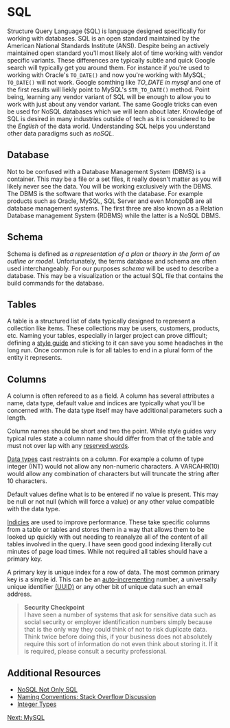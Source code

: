 # SQL
Structure Query Language (SQL) is language designed specifically for working with databases. SQL is an open standard maintained by the American National Standards Institute (ANSI). Despite being an actively maintained open standard you'll most likely alot of time working with vendor specific variants. These differences are typically subtle and quick Google search will typically get you around them. For instance if you're used to working with Oracle's ```TO_DATE()``` and now you're working with MySQL; ```TO_DATE()``` will not work. Google somthing like _TO_DATE in mysql_ and one of the first results will liekly point to MySQL's ```STR_TO_DATE()``` method. Point being, learning any vendor variant of SQL will be enough to allow you to work with just about any vendor variant. The same Google tricks can even be used for NoSQL databases which we will learn about later. Knowledge of SQL is desired in many industries outside of tech as it is considered to be the _English_ of the data world. Understanding SQL helps you understand other data paradigms such as _noSQL_.

## Database
Not to be confused with a Database Management System (DBMS) is a container. This may be a file or a set files, it really doesn't matter as you will likely never see the data. You will be working exclusively with the DBMS. The DBMS is the software that works with the database. For example products such as Oracle, MySQL, SQL Server and even MongoDB are all database management systems. The first three are also known as a Relation Database management System (RDBMS) while the latter is a NoSQL DBMS.

## Schema
Schema is defined as _a representation of a plan or theory in the form of an outline or model_. Unfortunately, the terms database and schema are often used interchangeably. For our purposes _schema_ will be used to describe a database. This may be a visualization  or the actual SQL file that contains the build commands for the database.

## Tables

A table is a structured list of data typically designed to represent a collection like items. These collections may be users, customers, products, etc. Naming your tables, especially in larger project can prove difficult; defining a [style guide](http://www.sqlstyle.guide/) and sticking to it can save you some headaches in the long run. Once common rule is for all tables to end in a plural form of the entity it represents.

## Columns
A column is often refereed to as a field. A column has several attributes a name, data type, default value and indices are typically what you'll be concerned with. The data type itself may have additional parameters such a length.

Column names should be short and two the point. While style guides vary typical rules state a column name should differ from that of the table and must not over lap with any [reserved words](https://dev.mysql.com/doc/refman/5.7/en/keywords.html).

[Data types](https://dev.mysql.com/doc/refman/5.7/en/data-types.html) cast restraints on a column. For example a column of type integer (INT) would not allow any non-numeric characters. A VARCAHR(10) would allow any combination of characters but will truncate the string after 10 characters.

Default values define what is to be entered if no value is present. This may be null or not null (which will force a value) or any other value compatible with the data type.

[Indicies](https://dev.mysql.com/doc/refman/5.7/en/mysql-indexes.html) are used to improve performance. These take specific columns from a table or tables and stores them in a way that allows them to be looked up quickly with out needing to reanalyze all of the content of all tables involved in the query. I have seen good good indexing literally cut minutes of page load times. While not required all tables should have a primary key.

A primary key is unique index for a row of data. The most common primary key is a simple id. This can be an [auto-incrementing](https://dev.mysql.com/doc/refman/5.7/en/example-auto-increment.html) number, a universally unique identifier [(UUID)](https://en.wikipedia.org/wiki/Universally_unique_identifier) or any other bit of unique data such an email address.

>**Security Checkpoint**  
>I have seen a number of systems that ask for sensitive data such as social security or employer identification numbers simply because that is the only way they could think of not to risk duplicate data. Think twice before doing this, if your business does not absolutely require this sort of information do not even think about storing it. If it is required, please consult a security professional.

## Additional Resources
* [NoSQL Not Only SQL](http://searchdatamanagement.techtarget.com/definition/NoSQL-Not-Only-SQL)
* [Naming Conventions: Stack Overflow Discussion](https://stackoverflow.com/questions/7662/database-table-and-column-naming-conventions)
* [Integer Types](https://dev.mysql.com/doc/refman/5.7/en/integer-types.html)

[Next: MySQL](02-MySQL.md)
